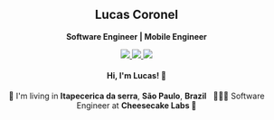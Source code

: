 <h2 align="center">
  Lucas Coronel
</h2>

<p align="center">
  <b>Software Engineer | Mobile Engineer</b>
</p>

<p align="center">
  <a
    href="https://www.linkedin.com/in/lucas-coronel-08b582188/" 
    alt="LinkedIn"
    target="blank"
  >
    <img src="https://img.shields.io/badge/-LinkedIn-0059ff?style=for-the-badge&logo=Linkedin&logoColor=white" />
  </a>
  <a
    href="https://github.com/lccoronel"
    alt="GitHub"
    target="blank"
  >
    <img src="https://img.shields.io/badge/-GitHub-0059ff?style=for-the-badge&logo=Github&logoColor=white" />
  </a>
  <a
    href="https://twitter.com/lcoronel07"
    alt="Twitter"
    target="blank"
  >
    <img src="https://img.shields.io/badge/-GitLab-0059ff?style=for-the-badge&logo=Twitter&logoColor=white" />
  </a>
</p>

<h4 align="center">
  Hi, I'm Lucas! 👋
</h4>
<p align="center">
  📌 I'm living in <b>Itapecerica da serra</b>, <b>São Paulo</b>, <b>Brazil</b> &nbsp; 👨🏽‍💻 Software Engineer at <b>Cheesecake Labs 💙</b>
</p>

